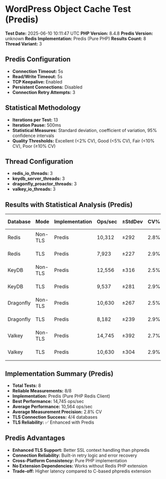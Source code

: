# WordPress Object Cache Test (Predis)

**Test Date:** 2025-06-10 10:11:47 UTC
**PHP Version:** 8.4.8
**Predis Version:** unknown
**Redis Implementation:** Predis (Pure PHP)
**Results Count:** 8
**Thread Variant:** 3

## Predis Configuration

- **Connection Timeout:** 5s
- **Read/Write Timeout:** 5s
- **TCP Keepalive:** Enabled
- **Persistent Connections:** Disabled
- **Connection Retry Attempts:** 3

## Statistical Methodology

- **Iterations per Test:** 13
- **Iteration Pause:** 500ms
- **Statistical Measures:** Standard deviation, coefficient of variation, 95% confidence intervals
- **Quality Thresholds:** Excellent (<2% CV), Good (<5% CV), Fair (<10% CV), Poor (≥10% CV)

## Thread Configuration

- **redis_io_threads:** 3
- **keydb_server_threads:** 3
- **dragonfly_proactor_threads:** 3
- **valkey_io_threads:** 3

## Results with Statistical Analysis (Predis)

| Database | Mode | Implementation | Ops/sec | ±StdDev | CV% | Quality | Latency(ms) | ±StdDev | P95 Lat | P99 Lat | 95% CI | Iterations |
| --- | --- | --- | --- | --- | --- | --- | --- | --- | --- | --- | --- | --- | 
| Redis | Non-TLS | Predis | 10,312 | ±292 | 2.8% | 🟡 good | 0.097 | ±0.003 | 0.139 | 0.167 | 10,150-10,474 | 13 |
| Redis | TLS | Predis | 7,923 | ±227 | 2.9% | 🟡 good | 0.126 | ±0.004 | 0.176 | 0.216 | 7,797-8,049 | 13 |
| KeyDB | Non-TLS | Predis | 12,556 | ±316 | 2.5% | 🟡 good | 0.079 | ±0.002 | 0.123 | 0.144 | 12,381-12,732 | 13 |
| KeyDB | TLS | Predis | 9,537 | ±281 | 2.9% | 🟡 good | 0.104 | ±0.003 | 0.153 | 0.182 | 9,382-9,693 | 13 |
| Dragonfly | Non-TLS | Predis | 10,630 | ±267 | 2.5% | 🟡 good | 0.094 | ±0.003 | 0.144 | 0.171 | 10,482-10,779 | 13 |
| Dragonfly | TLS | Predis | 8,182 | ±239 | 2.9% | 🟡 good | 0.122 | ±0.004 | 0.175 | 0.214 | 8,049-8,314 | 13 |
| Valkey | Non-TLS | Predis | 14,745 | ±392 | 2.7% | 🟡 good | 0.067 | ±0.002 | 0.109 | 0.127 | 14,527-14,962 | 13 |
| Valkey | TLS | Predis | 10,630 | ±304 | 2.9% | 🟡 good | 0.094 | ±0.003 | 0.143 | 0.170 | 10,461-10,798 | 13 |

## Implementation Summary (Predis)

- **Total Tests:** 8
- **Reliable Measurements:** 8/8
- **Implementation:** Predis (Pure PHP Redis Client)
- **Best Performance:** 14,745 ops/sec
- **Average Performance:** 10,564 ops/sec
- **Average Measurement Precision:** 2.8% CV
- **TLS Connection Success:** 4/4 databases
- **TLS Reliability:** ✅ Enhanced with Predis

## Predis Advantages

- **Enhanced TLS Support:** Better SSL context handling than phpredis
- **Connection Reliability:** Built-in retry logic and error recovery
- **Cross-Platform Consistency:** Pure PHP implementation
- **No Extension Dependencies:** Works without Redis PHP extension
- **Trade-off:** Higher latency compared to C-based phpredis extension
